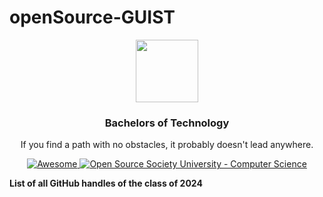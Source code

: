 # openSource-GUIST

<p align="center">
<img src="https://user-images.githubusercontent.com/70725731/164774454-87aea2fa-c37d-4af7-bd15-ffa8caefb6c1.png" width="100" height="100"/>
</p>

<h3 align="center">Bachelors of Technology </h3>
<p align="center">
  If you find a path with no obstacles, it probably doesn't lead anywhere.
</p>
<p align="center">
  <a href="#">
    <img alt="Awesome" src="https://cdn.rawgit.com/sindresorhus/awesome/d7305f38d29fed78fa85652e3a63e154dd8e8829/media/badge.svg">
  </a>
  <a href="#">
	<img alt="Open Source Society University - Computer Science" src="https://img.shields.io/badge/2019--2023-SortechZ-blue.svg">
  </a>
</p>

**List of all GitHub handles of the class of 2024**

